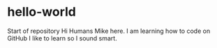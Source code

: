 # hello-world
Start of repository
Hi Humans
Mike here. I am learning how to code on GitHub
I like to learn so I sound smart.
